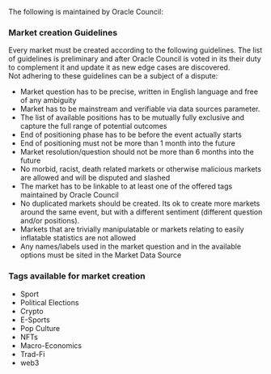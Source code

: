 The following is maintained by Oracle Council:

### Market creation Guidelines
Every market must be created according to the following guidelines. The list of guidelines is preliminary and after Oracle Council is voted in its their duty to complement it and update it as new edge cases are discovered.  
Not adhering to these guidelines can be a subject of a dispute:
- Market question has to be precise, written in English language and free of any ambiguity
- Market has to be mainstream and verifiable via data sources parameter.
- The list of available positions has to be mutually fully exclusive and capture the full range of potential outcomes
- End of positioning phase has to be before the event actually starts
- End of positioning must not be more than 1 month into the future
- Market resolution/question should not be more than 6 months into the future
- No morbid, racist, death related markets or otherwise malicious markets are allowed and will be disputed and slashed
- The market has to be linkable to at least one of the offered tags maintained by Oracle Council
- No duplicated markets should be created. Its ok to create more markets around the same event, but with a different sentiment (different question and/or positions). 
- Markets that are trivially manipulatable or markets relating to easily inflatable statistics are not allowed 
- Any names/labels used in the market question and in the available options must be sited in the Market Data Source


### Tags available for market creation
- Sport
- Political Elections
- Crypto
- E-Sports
- Pop Culture
- NFTs
- Macro-Economics
- Trad-Fi
- web3
